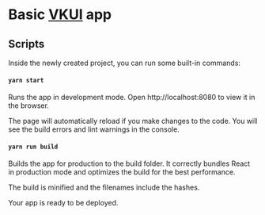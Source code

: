 # Basic [VKUI](https://github.com/VKCOM/VKUI) app

## Scripts

Inside the newly created project, you can run some built-in commands:

#### `yarn start`

Runs the app in development mode. Open http://localhost:8080 to view it in the browser.

The page will automatically reload if you make changes to the code. You will see the build errors and lint warnings in the console.

#### `yarn run build`

Builds the app for production to the build folder. It correctly bundles React in production mode and optimizes the build for the best performance.

The build is minified and the filenames include the hashes.

Your app is ready to be deployed.
